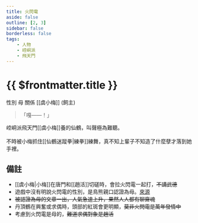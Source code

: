 ```yaml
---
title: 火閃電
aside: false
outline: [2, 3]
sidebar: false
borderless: false
tags:
    - 人物
    - 崆峒派
    - 飛天門
---
```


# {{ $frontmatter.title }}

<ChTabs position="bottom">
	<ChTab title="嘎——！">
		<Ch src='/images/characters/firebird1/normal.png' position='right'/>
		<ChName nameZh='火閃電' nameEn='Huo Shan Dian' position='right' />
		<ChTable>
			<ChTr>
				<ChTd isTitle=true>
					性別
				</ChTd>
				<ChTd>
					母
				</ChTd>
			</ChTr>
			<ChTr>
				<ChTd isTitle=true position='center'>
					關係
				</ChTd>
			</ChTr>
			<ChTr>
				<ChTd position='center'>
					[[虞小梅]] (飼主)
				</ChTd>
			</ChTr>
		</ChTable>
	</ChTab>
	<ChTab title="嘎啊啊～～！">
		<Ch src='/images/characters/firebird1/attack.png' position='right'/>
		<ChName nameZh='火閃電' nameEn='Huo Shan Dian' position='right' />
	</ChTab>
</ChTabs>

> 「嘎——！」

崆峒派飛天門[[虞小梅]]養的仙鶴，叫聲極為難聽。
<br><br>
不時被小梅抓住[[仙鶴迷蹤拳|練拳]]練舞，真不知上輩子不知造了什麼孽才落到她手裡。

## 備註

- [[虞小梅|小梅]]在唐門和[[趙活]]切磋時，會拉火閃電一起打，~~不講武德~~
- 遊戲中沒有明說火閃電的性別，是鳥熊親口認證為母。[來源](https://forum.gamer.com.tw/C.php?bsn=73317&snA=2167&tnum=5)
- ~~被認證為母的文章一出，人氣急速上升，果然人人都有聊齋魂~~
- 丹頂鶴在興奮或求偶時，頭部的紅斑會更明顯，~~莫非火閃電是萬年發情中~~
- 考慮到火閃電是母的，~~難道求偶對象是趙活~~
